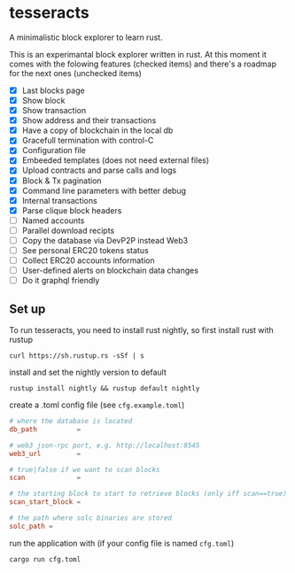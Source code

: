 # tesseracts
A minimalistic block explorer to learn rust.

This is an experimantal block explorer written in rust. At this moment it comes with the folowing features (checked items) and there's a roadmap for the next ones (unchecked items)

- [X] Last blocks page
- [X] Show block
- [X] Show transaction
- [X] Show address and their transactions
- [X] Have a copy of blockchain in the local db
- [X] Gracefull termination with control-C
- [X] Configuration file
- [X] Embeeded templates (does not need external files)
- [X] Upload contracts and parse calls and logs
- [X] Block & Tx pagination
- [X] Command line parameters with better debug 
- [X] Internal transactions
- [X] Parse clique block headers
- [ ] Named accounts
- [ ] Parallel download recipts
- [ ] Copy the database via DevP2P instead Web3
- [ ] See personal ERC20 tokens status
- [ ] Collect ERC20 accounts information
- [ ] User-defined alerts on blockchain data changes
- [ ] Do it graphql friendly

## Set up

To run tesseracts, you need to install rust nightly, so first install rust with rustup 

`curl https://sh.rustup.rs -sSf | s` 

install and set the nightly version to default

`rustup install nightly && rustup default nightly`

create a .toml config file (see `cfg.example.toml`)

```toml
# where the database is located
db_path          = 

# web3 json-rpc port, e.g. http://localhost:8545
web3_url         = 

# true|false if we want to scan blocks 
scan             =  

# the starting block to start to retrieve blocks (only iff scan==true)
scan_start_block = 

# the path where solc binaries are stored
solc_path = 
```

run the application with (if your config file is named `cfg.toml`)

`cargo run cfg.toml`
